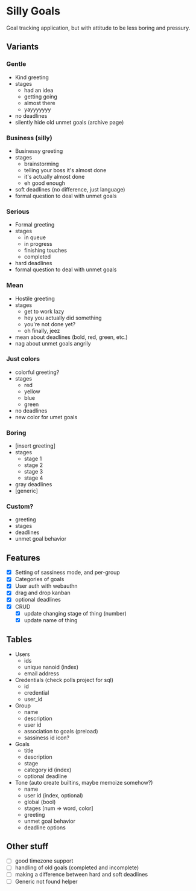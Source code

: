 # Silly Goals

Goal tracking application, but with attitude to be less boring and pressury.


## Variants

### Gentle

- Kind greeting
- stages
  - had an idea
  - getting going
  - almost there
  - yayyyyyyy
- no deadlines
- silently hide old unmet goals (archive page)


### Business (silly)

- Businessy greeting
- stages
  - brainstorming
  - telling your boss it's almost done
  - it's actually almost done
  - eh good enough
- soft deadlines (no difference, just language)
- formal question to deal with unmet goals

### Serious

- Formal greeting
- stages
  - in queue
  - in progress
  - finishing touches
  - completed
- hard deadlines
- formal question to deal with unmet goals

### Mean

- Hostile greeting
- stages
  - get to work lazy
  - hey you actually did something
  - you're not done yet?
  - oh finally, jeez
- mean about deadlines (bold, red, green, etc.)
- nag about unmet goals angrily

### Just colors

- colorful greeting?
- stages
  - red
  - yellow
  - blue
  - green
- no deadlines
- new color for umet goals

### Boring

- [insert greeting]
- stages
  - stage 1
  - stage 2
  - stage 3
  - stage 4
- gray deadlines
- [generic]

### Custom?
- greeting
- stages
- deadlines
- unmet goal behavior


## Features

- [x] Setting of sassiness mode, and per-group
- [x] Categories of goals
- [x] User auth with webauthn
- [x] drag and drop kanban
- [x] optional deadlines
- [x] CRUD
  - [x] update changing stage of thing (number)
  - [x] update name of thing

## Tables

- Users
  - ids
  - unique nanoid (index)
  - email address
- Credentials (check polls project for sql)
  - id
  - credential
  - user_id
- Group
  - name
  - description
  - user id
  - association to goals (preload)
  - sassiness id
   icon?
- Goals
  - title
  - description
  - stage
  - category id (index)
  - optional deadline
- Tone (auto create builtins, maybe memoize somehow?)
  - name
  - user id (index, optional)
  - global (bool) 
  - stages [num => word, color]
  - greeting
  - unmet goal behavior
  - deadline options



## Other stuff

- [ ] good timezone support
- [ ] handling of old goals (completed and incomplete)
- [ ] making a difference between hard and soft deadlines
- [ ] Generic not found helper
